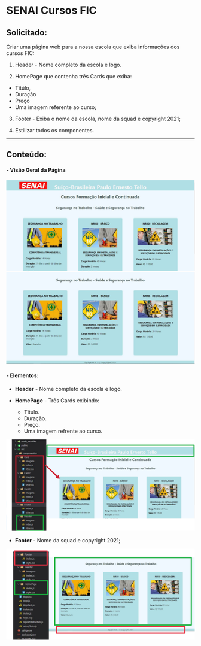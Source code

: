 # SENAI Cursos FIC

## **Solicitado:**


Criar uma página web para a nossa escola que exiba informações dos cursos FIC:

1. Header - Nome completo da escola e logo.
   
2. HomePage que contenha três Cards que exiba:
- Titúlo,
- Duração
- Preço
- Uma imagem referente ao curso;
  
3. Footer - Exiba o nome da escola, nome da squad e copyright 2021;

4. Estilizar todos os componentes.
---
## **Conteúdo:**


#### - Visão Geral da Página

<img src="imagens/print1.jpg">
<img src="imagens/print2.jpg">

#### - Elementos:

- **Header** - Nome completo da escola e logo.
- **HomePage** - Três Cards exibindo:
  
  - Titulo.
  - Duração.
  - Preço.
  - Uma imagem refrente ao curso.


<img src="imagens/print3.jpg">


- **Footer** - Nome da squad e copyright 2021;

<img src="imagens/print4.jpg">
